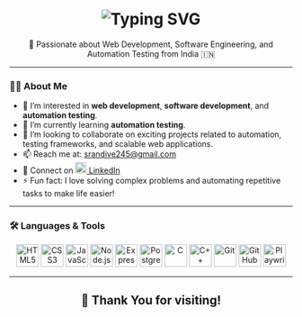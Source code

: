 <!-- Profile Header -->
<h1 align="center">
  <img src="https://readme-typing-svg.herokuapp.com?font=Orbitron&weight=800&size=35&duration=3000&pause=500&color=30F7FF&center=true&vCenter=true&width=600&lines=Hi%2C+I'm+%F0%9D%90%92%F0%9D%90%A1%F0%9D%90%AE%F0%9D%90%9C%F0%9D%90%A1%F0%9D%90%9E%F0%9D%90%9C+%F0%9D%90%81.+%F0%9D%90%91%F0%9D%90%9A%F0%9D%90%A7%F0%9D%90%9D%F0%9D%90%A2%F0%9D%90%9F%F0%9D%90%9E!;Automation+%7C+Web+%7C+Software+Developer;" alt="Typing SVG" />
</h1>

<p align="center">🚀 Passionate about Web Development, Software Engineering, and Automation Testing from India 🇮🇳</p>

---

### 👨‍💻 About Me

- 👀 I’m interested in **web development**, **software development**, and **automation testing**.  
- 🌱 I’m currently learning **automation testing**.  
- 💞️ I’m looking to collaborate on exciting projects related to automation, testing frameworks, and scalable web applications.  
- 📫 Reach me at: [srandive245@gmail.com](mailto:srandive245@gmail.com)  
- 🔗 Connect on [<img src="https://cdn.jsdelivr.net/gh/devicons/devicon/icons/linkedin/linkedin-original.svg" width="20"/> LinkedIn](https://www.linkedin.com/in/shubham-randive-8712a824a/)  
- ⚡ Fun fact: I love solving complex problems and automating repetitive tasks to make life easier!

---

### 🛠️ Languages & Tools

<p align="center">
  <!-- Frontend -->
  <img src="https://cdn.jsdelivr.net/gh/devicons/devicon/icons/html5/html5-original.svg" width="40" alt="HTML5" />
  <img src="https://cdn.jsdelivr.net/gh/devicons/devicon/icons/css3/css3-original.svg" width="40" alt="CSS3" />
  <img src="https://cdn.jsdelivr.net/gh/devicons/devicon/icons/javascript/javascript-original.svg" width="40" alt="JavaScript" />
  
  <!-- Backend -->
  <img src="https://cdn.jsdelivr.net/gh/devicons/devicon/icons/nodejs/nodejs-original.svg" width="40" alt="Node.js" />
  <img src="https://cdn.jsdelivr.net/gh/devicons/devicon/icons/express/express-original.svg" width="40" alt="Express.js" />
  
  <!-- Database -->
  <img src="https://cdn.jsdelivr.net/gh/devicons/devicon/icons/postgresql/postgresql-original.svg" width="40" alt="PostgreSQL" />
  
  <!-- Programming -->
  <img src="https://cdn.jsdelivr.net/gh/devicons/devicon/icons/c/c-original.svg" width="40" alt="C" />
  <img src="https://cdn.jsdelivr.net/gh/devicons/devicon/icons/cplusplus/cplusplus-original.svg" width="40" alt="C++" />
  
  <!-- Tools -->
  <img src="https://cdn.jsdelivr.net/gh/devicons/devicon/icons/git/git-original.svg" width="40" alt="Git" />
  <img src="https://cdn.jsdelivr.net/gh/devicons/devicon/icons/github/github-original.svg" width="40" alt="GitHub" />
  <img src="https://cdn.jsdelivr.net/gh/devicons/devicon/icons/playwright/playwright-original.svg" width="40" alt="Playwright" />
</p>



---

<h2 align="center">🙏 Thank You for visiting!</h2>
